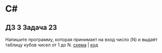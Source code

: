 # C#
## ДЗ 3 Задача 23
  Напишите программу, которая принимает на вход число (N) и выдаёт таблицу кубов чисел от 1 до N.
 [схема](digram.drawio.png) | [код](Program.cs)